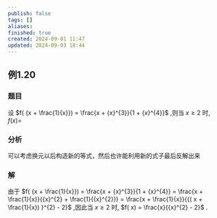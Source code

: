 ```yaml
---
publish: false
tags: []
aliases: 
finished: true
created: 2024-09-01 11:47
updated: 2024-09-03 18:44
---
```

## 例1.20
### 题目
设 $f( {x + \frac{1}{x}}) = \frac{x + {x}^{3}}{1 + {x}^{4}}$ ,则当 $x \geq 2$ 时, $f( x) =$
### 分析
可以考虑换元以后构造新的等式，然后也许能利用新的式子最后反解出来
### 解
由于 $f( {x + \frac{1}{x}}) = \frac{x + {x}^{3}}{1 + {x}^{4}} = \frac{x + \frac{1}{x}}{{x}^{2} + \frac{1}{{x}^{2}}} = \frac{x + \frac{1}{x}}{{( x + \frac{1}{x}) }^{2} - 2}$ ,因此当 $x \geq 2$ 时, $f( x) = \frac{x}{{x}^{2} - 2}$ .